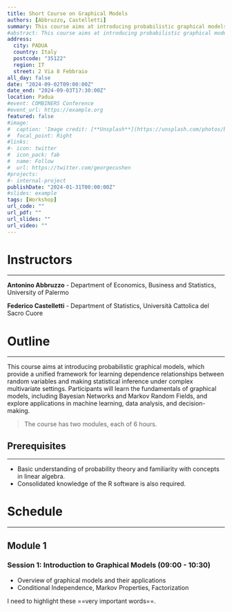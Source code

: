 ```yaml
---
title: Short Course on Graphical Models 
authors: [Abbruzzo, Castelletti]
summary: This course aims at introducing probabilistic graphical models, which provide a unified framework for learning dependence relationships between random variables and making statistical inference under complex multivariate settings. Participants will learn the fundamentals of graphical models, including Bayesian Networks and Markov Random Fields, and explore applications in machine learning, data analysis, and decision-making.
#abstract: This course aims at introducing probabilistic graphical models, which provide a unified framework for learning dependence relationships between random variables and making statistical inference under complex multivariate settings. Participants will learn the fundamentals of graphical models, including Bayesian Networks and Markov Random Fields, and explore applications in machine learning, data analysis, and decision-making.
address:
  city: PADUA
  country: Italy
  postcode: "35122"
  region: IT
  street: 2 Via 8 Febbraio
all_day: false
date: "2024-09-02T09:00:00Z"
date_end: "2024-09-03T17:30:00Z"
location: Padua
#event: COMBINERS Conference
#event_url: https://example.org
featured: false
#image:
#  caption: 'Image credit: [**Unsplash**](https://unsplash.com/photos/bzdhc5b3Bxs)'
#  focal_point: Right
#links:
#- icon: twitter
#  icon_pack: fab
#  name: Follow
#  url: https://twitter.com/georgecushen
#projects:
#- internal-project
publishDate: "2024-01-31T00:00:00Z"
#slides: example
tags: [Workshop]
url_code: ""
url_pdf: ""
url_slides: ""
url_video: ""
---
```


# Instructors
---

**Antonino Abbruzzo** - Department of Economics, Business and Statistics, University of Palermo

**Federico Castelletti** - Department of Statistics, Università Cattolica del Sacro Cuore

# Outline
---

This course aims at introducing probabilistic graphical models, which provide a unified framework for learning dependence relationships between random variables and making statistical inference under complex multivariate settings. Participants will learn the fundamentals of graphical models, including Bayesian Networks and Markov Random Fields, and explore applications in machine learning, data analysis, and decision-making.

> The course has two modules, each of 6 hours. 

## Prerequisites
---

- Basic understanding of probability theory and familiarity with concepts in linear algebra.
- Consolidated knowledge of the R software is also required. 

# Schedule
---
## Module 1
### Session 1: Introduction to Graphical Models (09:00 - 10:30)
- Overview of graphical models and their applications
- Conditional Independence, Markov Properties, Factorization


I need to highlight these ==very important words==.